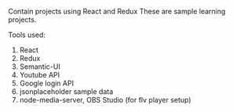 Contain projects using React and Redux
These are sample learning projects.

Tools used:
1. React
2. Redux
3. Semantic-UI
4. Youtube API
5. Google login API
6. jsonplaceholder sample data
7. node-media-server, OBS Studio (for flv player setup)

